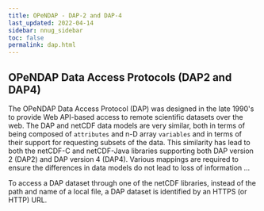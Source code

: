 ```yaml
---
title: OPeNDAP - DAP-2 and DAP-4
last_updated: 2022-04-14
sidebar: nnug_sidebar
toc: false
permalink: dap.html
---
```


##  OPeNDAP Data Access Protocols (DAP2 and DAP4)

The OPeNDAP Data Access Protocol (DAP) was designed in the late 1990's to provide Web API-based access to remote scientific datasets over the web.
The DAP and netCDF data models are very similar, both in terms of being composed of `attributes` and n-D array `variables` and in terms of their support for requesting subsets of the data.
This similarity has lead to both the netCDF-C and netCDF-Java libraries supporting both DAP version 2 (DAP2) and DAP version 4 (DAP4).
Various mappings are required to ensure the differences in data models do not lead to loss of information ...

To access a DAP dataset through one of the netCDF libraries, instead of the path and name of a local file, a DAP dataset is identified by an HTTPS (or HTTP) URL.

